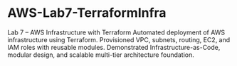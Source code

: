 # AWS-Lab7-TerraformInfra
Lab 7 – AWS Infrastructure with Terraform Automated deployment of AWS infrastructure using Terraform. Provisioned VPC, subnets, routing, EC2, and IAM roles with reusable modules. Demonstrated Infrastructure-as-Code, modular design, and scalable multi-tier architecture foundation.
